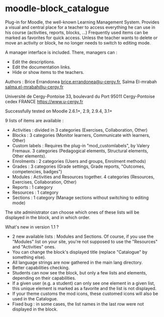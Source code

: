 # moodle-block_catalogue
Plug-in for Moodle, the well-known Learning Management System. Provides a visual and central place for a teacher to access everything he can use in his course (activities, reports, blocks, …) Frequently used items can be marked as favorites for quick access. Unless the teacher wants to delete or move an activity or block, he no longer needs to switch to editing mode.

A manager interface is included. There, managers can :
-	Edit the descriptions.
-	Edit the documentation links.
-	Hide or show items to the teachers.

Authors : Brice Errandonea <brice.errandonea@u-cergy.fr>, Salma El-mrabah <salma.el-mrabah@u-cergy.fr>

 Université de Cergy-Pontoise
 33, boulevard du Port
 95011 Cergy-Pontoise cedex
 FRANCE
 https://www.u-cergy.fr
 
Successfully tested on Moodle 2.6.1+, 2.9, 2.9.4, 3.1+

9 lists of items are available :

- Activities : divided in 3 categories (Exercises, Collaboration, Other)
- Blocks : 3 categories (Monitor learners, Communicate with learners, Other)
- Custom labels : Requires the plug-in "mod_customlabels", by Valery Fremaux. 3 categories (Pedagogical elements, Structural elements, Other elements).
- Enrolments : 2 categories (Users and groups, Enrolment methods)
- Grades : 3 categories (Grade settings, Grade reports, "Outcomes, competencies, badges")
- Modules : Activities and Resources together. 4 categories (Resources, Exercises, Collaboration, Other)
- Reports : 1 category
- Resources : 1 category
- Sections : 1 category (Manage sections without switching to editing mode)

The site administrator can choose which ones of these lists will be displayed in the block, and in which order.

What's new in version 1.1 ?
- 2 new available lists : Modules and Sections. Of course, if you use the "Modules" list on your site, you're not supposed to use the "Resources" and "Activities" ones.
- You can change the block's displayed title (replace "Catalogue" by something else).
- All language strings are now gathered in the main lang directory.
- Better capabilities checking.
- Students can now see the block, but only a few lists and elements, depending on their capabilities.
- If a given user (e.g. a student) can only see one element in a given list, this unique element is marked as a favorite and the list is not displayed.
- If your theme customs the mod icons, these customed icons will also be used in the Catalogue.
- Fixed bug : in some cases, the list names in the last row were not displayed in the block.





